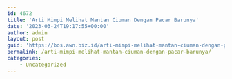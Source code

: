```yaml
---
id: 4672
title: 'Arti Mimpi Melihat Mantan Ciuman Dengan Pacar Barunya'
date: '2023-03-24T19:17:55+00:00'
author: admin
layout: post
guid: 'https://bos.awn.biz.id/arti-mimpi-melihat-mantan-ciuman-dengan-pacar-barunya/'
permalink: /arti-mimpi-melihat-mantan-ciuman-dengan-pacar-barunya/
categories:
    - Uncategorized
---
```


